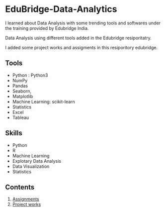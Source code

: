 # EduBridge-Data-Analytics
I learned about Data Analysis with some trending tools and softwares under the training provided by Edubridge India.

Data Analysis using different tools added in the Edubridge resiporitatry.

I added some project works and assigments in this resiporitory edubridge.

## Tools
- Python : Python3 
- NumPy 
- Pandas
- Seaborn, 
- Matplotlib
- Machine Learning: scikit-learn
- Statistics
- Excel
- Tableau
## Skills
- Python
- R
- Machine Learning
- Explotary Data Analysis
- Data Visualization
- Statistics

## Contents
1. [Assignments](https://github.com/PriyaModhave/EduBridge-Data-Analytics/tree/main/Assignments)
2. [Project works](https://github.com/PriyaModhave/EduBridge-Data-Analytics/tree/main/Projects)
